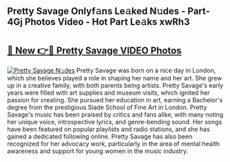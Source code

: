 ## Pretty Savage Onlyf𝚊ns Le𝚊ked N𝚞des - Part-4Gj Photos Video - Hot Part Le𝚊ks xwRh3

# <h2><a href="http://ab62590.deff.icu/?id=Pretty+Savage">🔗 New 👉🔴 Pretty Savage VIDEO Photos</a></h2>

[![Pretty Savage N𝚞des](https://i.imgur.com/rIISA9y.gif)](http://ab62590.deff.icu/?id=Pretty+Savage)
Pretty Savage was born on a nice day in London, which she believes played a role in shaping her name and her art. She grew up in a creative family, with both parents being artists. Pretty Savage's early years were filled with art supplies and museum visits, which ignited her passion for creating. She pursued her education in art, earning a Bachelor's degree from the prestigious Slade School of Fine Art in London. Pretty Savage's music has been praised by critics and fans alike, with many noting her unique voice, introspective lyrics, and genre-bending sound. Her songs have been featured on popular playlists and radio stations, and she has gained a dedicated following online. Pretty Savage has also been recognized for her advocacy work, particularly in the area of mental health awareness and support for young women in the music industry.
